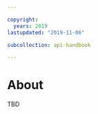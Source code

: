 ```yaml
---

copyright:
  years: 2019
lastupdated: "2019-11-06"

subcollection: api-handbook

---
```


# About

TBD